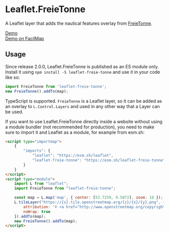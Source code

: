 Leaflet.FreieTonne
==================

A Leaflet layer that adds the nautical features overlay from [FreieTonne](https://www.freietonne.de/).

[Demo](https://esm.sh/leaflet-freie-tonne/example.html)\
[Demo on FacilMap](https://facilmap.org/#10/53.7259/9.5072/MSfR-FrTo)


Usage
-----

Since release 2.0.0, Leaflet.FreieTonne is published as an ES module only. Install it using `npm install -S leaflet-freie-tonne` and use it in your code like so:

```javascript
import FreieTonne from 'leaflet-freie-tonne';
new FreieTonne().addTo(map);
```

TypeScript is supported. `FreieTonne` is a Leaflet layer, so it can be added as an overlay to `L.Control.Layers` and used in any other way that a Layer can be used.

If you want to use Leaflet.FreieTonne directly inside a website without using a module bundler (not recommended for production), you need to make sure to import it and Leaflet as a module, for example from esm.sh:

```html
<script type="importmap">
	{
		"imports": {
			"leaflet": "https://esm.sh/leaflet",
			"leaflet-freie-tonne": "https://esm.sh/leaflet-freie-tonne"
		}
	}
</script>
<script type="module">
	import L from "leaflet";
	import FreieTonne from "leaflet-freie-tonne";

	const map = L.map('map', { center: [53.7259, 9.5072], zoom: 10 });
	L.tileLayer("https://{s}.tile.openstreetmap.org/{z}/{x}/{y}.png", {
		attribution: '© <a href="http://www.openstreetmap.org/copyright" target="_blank">OSM Contributors</a>',
		noWrap: true
	}).addTo(map);
	new FreieTonne().addTo(map);
</script>
```